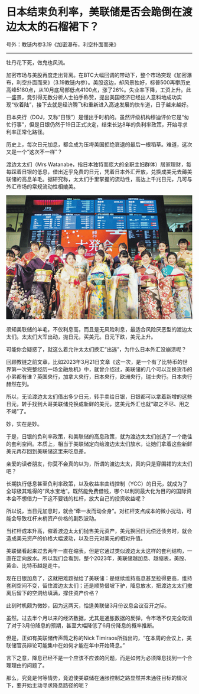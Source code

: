 # 日本结束负利率，美联储是否会跪倒在渡边太太的石榴裙下？

号外：教链内参3.19《加密瀑布，利空扑面而来》

* * *

牡丹花下死，做鬼也风流。

加密市场与美股再度走出背离。在BTC大幅回调的带动下，整个市场突现《加密瀑布，利空扑面而来》（3.19教链内参）。美股这边，却风景独好，标普500再攀历史高峰5180点，从10月底局部低点4100点，涨了26%。失业率下降，工资上升。此一盛景，竟引得无数分析人士拍手称赞，提出美国经济已经出人意料地成功实现“软着陆”，接下去就是经济腾飞和重新进入高速发展的快车道，日子越来越好。

日本央行（DOJ，又称“日银”）是懂出手时机的。虽然评级机构穆迪评价它是“匆忙行事”，但是日银仍然于19日正式决定，结束长达8年的负利率政策，开始寻求利率正常化路径。

历史上，每次日元加息，都会成为压垮美国拒绝衰退的最后一根稻草。难道，这次又是一个“这次不一样”？

渡边太太们（Mrs Watanabe，指日本独特而庞大的全职主妇群体）居家理财，每每踩着日银的低息，借出近乎免费的日元，凭着日本外汇开放，兑换成美元去薅美联储的高息羊毛。据研究称，太太们手里掌握的流动性，高达上千兆日元，几可与外汇市场的常规流动性相媲美。

![](2024-03-20-A01.gif)

须知美联储的羊毛，不仅利息高，而且是无风险利息，最适合风险厌恶型的渡边太太们。太太们大军出动，抛日元，买美元。日元下跌，美元上升。

可能你会疑惑了，就这么着允许太太们换汇“出逃”，为什么日本外汇没崩溃呢？

回顾教链之前文章，比如2023年3月21日文章《这一次，是一个有了比特币的世界第一次完整经历一场金融危机》中，就曾介绍过，美联储的几个可以互换货币的小弟都有谁？英国央行，加拿大央行，日本央行，欧洲央行，瑞士央行。日本央行赫然在列。

所以，无论渡边太太们借出多少日元，转手卖给日银，日银都可以拿着新增的这些日元，转手找到大哥美联储兑换成新鲜的美元，这美元外汇也就“取之不尽、用之不竭”了。

妙，实在是妙。

于是，日银的负利率政策，和美联储的高息政策，就为渡边太太们创造了一个绝佳的套利空间。本质上，相当于美联储定向给渡边太太们放水，让她们拿着这些新鲜美元再存回到美联储这里来吃息差。

亲爱的读者朋友，你莫不会真的以为，所谓的渡边太太，真的只是穿围裙的太太们吧？

长期执行低息甚至负利率政策，以及收益率曲线控制（YCC）的日元，就成为了全球极其难得的“风水宝地”。既然能免费借钱，哪个以利润最大化为目的的国际资本会不想借力一下这不要钱的杠杆，放大自己的投资收益呢？

所以说，当日元加息时，就会“牵一发而动全身”。对杠杆支点成本的微小扰动，可能会导致杠杆末梢资产价格的剧烈波动。

当杠杆成本升高，催着渡边太太们抛售美元资产，美元换回日元偿还债务时，就会造成美元资产的价格大幅波动，以及日元对美元的相对升值。

美联储看起来过去两年一直在缩表。但是它通过类似渡边太太这样的套利结构，一直在定向放水。所以我们会看到，整个2023年，美联储越加息、越缩表，美股、黄金、比特币越是走牛。

现在日银加息了，这就把难题抛给了美联储：是继续维持高息甚至拉得更高，维持套利空间不变，留住渡边太太们；还是顺势借坡下驴，降息放水，把渡边太太们撤离后留下的空洞给填满，撑住资产价格？

此刻时机颇为微妙，因为这两天，恰逢美联储3月份议息会议召开之际。

虽然，过去半个月以来的经济数据，尤其是通胀数据的反弹，令市场不仅完全取消了对于3月份降息的预期，甚至大幅降低了6月份降息的概率推断。

但是，正如有美联储传声筒之称的Nick Timiraos所指出的，“在本周的会议上，美联储官员辩论可能集中在如何才能在年中开始降息。”

言下之意，降息已经不是一个应该不应该的问题，而是如何为必须降息找到一个合理理由的问题了。

那么，究竟是何等情势，竟迫使美联储在通胀控制之路显然并未通往目标的情况下，要开始主动寻求降息路径的呢？
